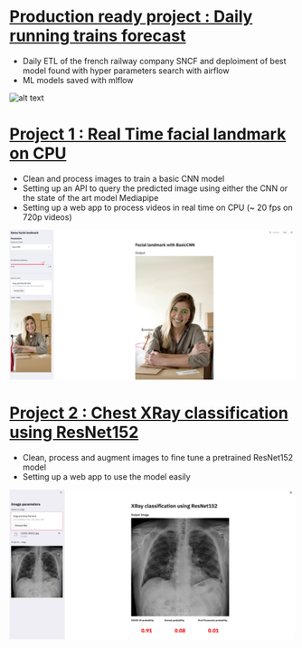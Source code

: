 # [Production ready project : Daily running trains forecast](https://github.com/alyildiz/sncf_forecast)
* Daily ETL of the french railway company SNCF and deploiment of best model found with hyper parameters search with airflow
* ML models saved with mlflow

![alt text](https://github.com/alyildiz/sncf_forecast/blob/master/web_app/webapp.jpg?raw=true)

# [Project 1 : Real Time facial landmark on CPU](https://github.com/alyildiz/facial_landmark)
* Clean and process images to train a basic CNN model
* Setting up an API to query the predicted image using either the CNN or the state of the art model Mediapipe
* Setting up a web app to process videos in real time on CPU (~ 20 fps on 720p videos)

![alt text](https://github.com/alyildiz/facial_landmark/blob/master/web_app/webapp.jpg?raw=true)

# [Project 2 : Chest XRay classification using ResNet152](https://github.com/alyildiz/covid_19_xray)

* Clean, process and augment images to fine tune a pretrained ResNet152 model
* Setting up a web app to use the model easily

![alt text](https://github.com/alyildiz/covid_19_xray/blob/master/web_app/webapp.jpg?raw=true)
